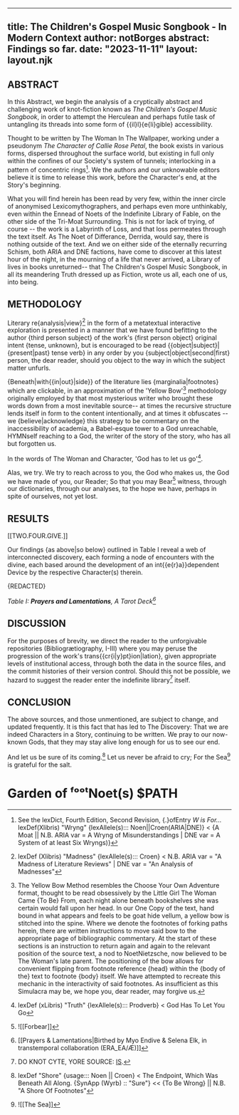 
---
title: The Children's Gospel Music Songbook - In Modern Context
author: notBorges
abstract: Findings so far.
date: "2023-11-11"
layout: layout.njk
---


## ABSTRACT

In this Abstract, we begin the analysis of a cryptically abstract and challenging work of knot-fiction known as *The Children's Gospel Music Songbook*, in order to attempt the Herculean and perhaps futile task of untangling its threads into some form of {{il}l}{e{li}gible} accessibility. 

Thought to be written by The Woman In The Wallpaper, working under a pseudonym *The Character of Callie Rose Petal*, the book exists in various forms, dispersed throughout the surface world, but existing in full only within the confines of our Society's system of tunnels; interlocking in a pattern of concentric rings[^w]. We the authors and our unknowable editors believe it is time to release this work, before the Character's end, at the Story's beginning. 

What you will find herein has been read by very few, within the inner circle of anonymised Lexicomythographers, and perhaps even more unthinkably, even within the Ennead of Noets of the Indefinite Library of Fable, on the other side of the Tri-Moat Surrounding. This is not for lack of trying, of course -- the work is a Labyrinth of Loss, and that loss permeates through the text itself. As The Noet of Differance, Derrida, would say, there is nothing outside of the text. And we on either side of the eternally recurring Schism, both ARIA and DNE factions, have come to discover at this latest hour of the night, in the mourning of a life that never arrived, a Library of lives in books unreturned-- that The Children's Gospel Music Songbook, in all its meandering Truth dressed up as Fiction, wrote us all, each one of us, into being. 


## METHODOLOGY

Literary re{analysis|view}[^mad] in the form of a metatextual interactive exploration is presented in a manner that we have found befitting to the author {third person subject} of the work's {first person object} original intent {tense, unknown}, but is encouraged to be read {{object|subject}|{present|past} tense verb} in any order by you {subject|object|second|first} person, the dear reader, should you object to the way in which the subject matter unfurls. 

{Beneath|with{{in|out}|side}} of the literature lies {marginalia|footnotes} which are clickable, in an approximation of the 'Yellow Bow'[^yb] methodology originally employed by that most mysterious writer who brought these words down from a most inevitable source-- at times the recursive structure lends itself in form to the content intentionally, and at times it obfuscates -- we {believe|acknowledge} this strategy to be commentary on the inaccessibility of academia, a Babel-esque tower to a God unreachable, HYMNself reaching to a God, the writer of the story of the story, who has all but forgotten us. 

In the words of The Woman and Character, 'God has to let us go'[^pr]. 

Alas, we try. We try to reach across to you, the God who makes us, the God we have made of you, our Reader; 
So that you may Bear[^fo] witness, through our dictionaries, through our analyses, to the hope we have, perhaps in spite of ourselves, not yet lost. 


## RESULTS 



[[TWO.FOUR.GIVE.]]





Our findings {as above|so below} outlined in Table I reveal a web of interconnected discovery, each forming a node of encounters with the divine, each based around the development of an int{{e{r}a}}dependent Device by the respective Character(s) therein.

{REDACTED}

*Table I: **Prayers and Lamentations**, A Tarot Deck[^taro]*


## DISCUSSION

For the purposes of brevity, we direct the reader to the unforgivable repositories (Bibliogrætiography, I-III) where you may peruse the progression of the work's trans{{cr{i|y}pt}ion|lation}, given appropriate levels of institutional access, through both the data in the source files, and the commit histories of their version control. Should this not be possible, we hazard to suggest the reader enter the indefinite library[^lib] itself. 


## CONCLUSION

The above sources, and those unmentioned, are subject to change, and updated frequently. It is this fact that has led to The Discovery: That we are indeed Characters in a Story, continuing to be written. We pray to our now-known Gods, that they may stay alive long enough for us to see our end. 


And let us be sure of its coming.[^s] 
Let us never be afraid to cry; 
For the Sea[^sea] is grateful for the salt. 







# Garden of ᶠᵒᵒᵗNoet(s) $PATH

[^w]: See the lexDict, Fourth Edition, Second Revision, {.}ofEntry *W is For...* lexDef(Xlibris) "Wryng" {lexAllele(s)::: Noen||Croen(ARIA|DNE)} < {A Moat || N.B. ARIA var = A Wryng of Misunderstandings | DNE var = A System of at least Six Wryngs)}
[^pr]: lexDef (xLibris) "Truth" {lexAllele(s)::: Prodverb} < God Has To Let You Go[^GodProdverb]

[^GodProdverb]: ![[God has to let you go]], The Woman In The Wallpaper as The Character of Callie Rose Petal Written on The Wallpaper The Woman Now Lives In
[^fo]: ![[Forbear]]
[^yb]: The Yellow Bow Method resembles the Choose Your Own Adventure format, thought to be read obsessively by the Little Girl The Woman Came {To Be} From, each night alone beneath bookshelves she was certain would fall upon her head. In our One Copy of the text, hand bound in what appears and feels to be goat hide vellum, a yellow bow is stitched into the spine. Where we denote the footnotes of forking paths herein, there are written instructions to move said bow to the appropriate page of bibliographic commentary. At the start of these sections is an instruction to return again and again to the relevant position of the source text, a nod to NoetNietzsche, now believed to be The Woman's late parent. The positioning of the bow allows for convenient flipping from footnote reference {head} within the {body of the} text to footnote {body} itself. We have attempted to recreate this mechanic in the interactivity of said footnotes. As insufficient as this Simulacra may be, we hope you, dear reader, may forgive us.  

[^lib]: DO KNOT CYTE, YORE SOURCE: [IS](https://library.notborges.org).



[^s]: lexDef "Shore" {usage::: Noen || Croen} < The Endpoint,[^sea] Which Was Beneath All Along. {SynApp (Wyrb) :: "Sure"} << {To Be Wrong} || N.B. "A Shore Of Footnotes"[^source]
[^sea]: ![[The Sea]]

[^source]: [[#RESULTS|N is for Nietzsche, Nobody, Never*, Chapter I | …For is ܐ | Oar: Pyr{e}.]]
[^tss]: ![[TSS]]
[^taro]: [[Prayers & Lamentations|Birthed by Myo Endive & Selena Elk, in transtemporal collaboration (ERA_EA/Æ)]]
[^mad]: lexDef (Xlibris) "Madness" {lexAllele(s)::: Croen} < N.B. ARIA var = "A Madness of Literature Reviews" | DNE var = "An Analysis of Madnesses"